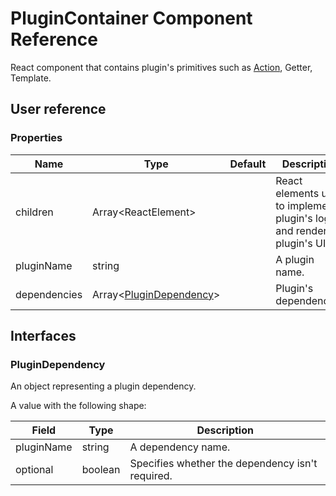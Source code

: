 # PluginContainer Component Reference

React component that contains plugin's primitives such as [Action](action.md), Getter, Template.

## User reference

### Properties

Name | Type | Default | Description
-----|------|---------|------------
children | Array&lt;ReactElement&gt; | | React elements used to implement plugin's logic and render plugin's UI.
pluginName | string | | A plugin name.
dependencies | Array&lt;[PluginDependency](#plugindependency)&gt; | | Plugin's dependencies.

## Interfaces

### PluginDependency

An object representing a plugin dependency.

A value with the following shape:

Field | Type | Description
------|------|------------
pluginName | string | A dependency name.
optional | boolean | Specifies whether the dependency isn't required.
